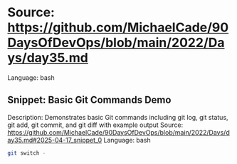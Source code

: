 # Source: https://github.com/MichaelCade/90DaysOfDevOps/blob/main/2022/Days/day35.md
Language: bash

## Snippet: Basic Git Commands Demo
Description: Demonstrates basic Git commands including git log, git status, git add, git commit, and git diff with example output
Source: https://github.com/MichaelCade/90DaysOfDevOps/blob/main/2022/Days/day35.md#2025-04-17_snippet_0
Language: bash

```bash
git switch -
```